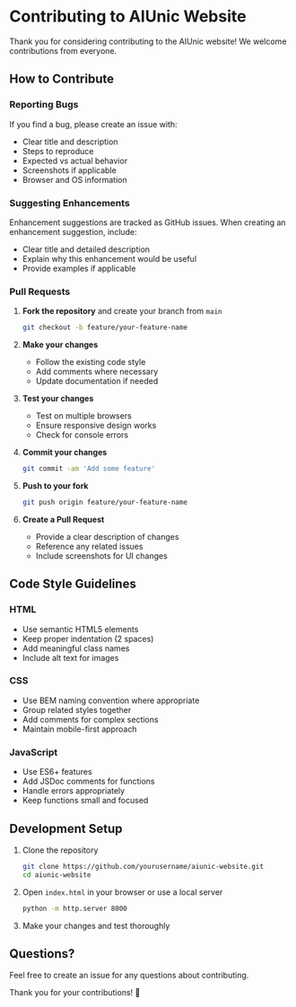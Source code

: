 # Contributing to AIUnic Website

Thank you for considering contributing to the AIUnic website! We welcome contributions from everyone.

## How to Contribute

### Reporting Bugs

If you find a bug, please create an issue with:
- Clear title and description
- Steps to reproduce
- Expected vs actual behavior
- Screenshots if applicable
- Browser and OS information

### Suggesting Enhancements

Enhancement suggestions are tracked as GitHub issues. When creating an enhancement suggestion, include:
- Clear title and detailed description
- Explain why this enhancement would be useful
- Provide examples if applicable

### Pull Requests

1. **Fork the repository** and create your branch from `main`
   ```bash
   git checkout -b feature/your-feature-name
   ```

2. **Make your changes**
   - Follow the existing code style
   - Add comments where necessary
   - Update documentation if needed

3. **Test your changes**
   - Test on multiple browsers
   - Ensure responsive design works
   - Check for console errors

4. **Commit your changes**
   ```bash
   git commit -am 'Add some feature'
   ```

5. **Push to your fork**
   ```bash
   git push origin feature/your-feature-name
   ```

6. **Create a Pull Request**
   - Provide a clear description of changes
   - Reference any related issues
   - Include screenshots for UI changes

## Code Style Guidelines

### HTML
- Use semantic HTML5 elements
- Keep proper indentation (2 spaces)
- Add meaningful class names
- Include alt text for images

### CSS
- Use BEM naming convention where appropriate
- Group related styles together
- Add comments for complex sections
- Maintain mobile-first approach

### JavaScript
- Use ES6+ features
- Add JSDoc comments for functions
- Handle errors appropriately
- Keep functions small and focused

## Development Setup

1. Clone the repository
   ```bash
   git clone https://github.com/yourusername/aiunic-website.git
   cd aiunic-website
   ```

2. Open `index.html` in your browser or use a local server
   ```bash
   python -m http.server 8000
   ```

3. Make your changes and test thoroughly

## Questions?

Feel free to create an issue for any questions about contributing.

Thank you for your contributions! 🎉
